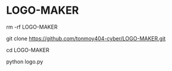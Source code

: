 # LOGO-MAKER

rm -rf LOGO-MAKER

git clone https://github.com/tonmoy404-cyber/LOGO-MAKER.git

cd LOGO-MAKER

python logo.py
